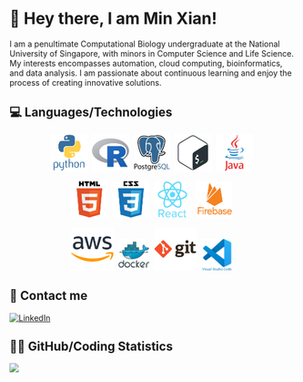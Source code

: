 # 👋 Hey there, I am Min Xian!
I am a penultimate Computational Biology undergraduate at the National University of Singapore, with minors in Computer Science and Life Science. My interests encompasses automation, cloud computing, bioinformatics, and data analysis. I am passionate about continuous learning and enjoy the process of creating innovative solutions.

## 💻 Languages/Technologies 
<p align="center">
    <img src="https://github.com/devicons/devicon/blob/master/icons/python/python-original-wordmark.svg" title="python" alt="python" width="65" height="65"/>&nbsp;
    <img src="https://github.com/devicons/devicon/blob/master/icons/r/r-original.svg" title="r" alt="r" width="65" height="65"/>&nbsp;
    <img src="https://github.com/devicons/devicon/blob/master/icons/postgresql/postgresql-original-wordmark.svg" title="psql" alt="psql" width="65" height="65"/>&nbsp;
    <img src="https://github.com/devicons/devicon/blob/master/icons/bash/bash-original.svg" title="bash" alt="bash" width="65" height="65"/>&nbsp;
    <img src="https://github.com/devicons/devicon/blob/master/icons/java/java-original-wordmark.svg" title="java" alt="java" width="65" height="65"/>&nbsp;
</p>
<p align="center">
    <img src="https://github.com/devicons/devicon/blob/master/icons/html5/html5-original-wordmark.svg" title="html" alt="html" width="65" height="65"/>&nbsp;
    <img src="https://github.com/devicons/devicon/blob/master/icons/css3/css3-original-wordmark.svg" title="css" alt="css" width="65" height="65"/>&nbsp;
    <img src="https://github.com/devicons/devicon/blob/master/icons/react/react-original-wordmark.svg" title="react" alt="react" width="65" height="65"/>&nbsp;
    <img src="https://github.com/devicons/devicon/blob/master/icons/firebase/firebase-plain-wordmark.svg" title="firebase" alt="firebase" width="65" height="65"/>&nbsp;
</p>
<p align="center">
    <img src="https://github.com/devicons/devicon/blob/master/icons/amazonwebservices/amazonwebservices-original-wordmark.svg" title="aws" alt="aws" width="75" height="75"/>&nbsp;
    <img src="https://github.com/devicons/devicon/blob/master/icons/docker/docker-original-wordmark.svg" title="docker" alt="docker" width="55" height="55"/>&nbsp;
    <img src="https://github.com/devicons/devicon/blob/master/icons/git/git-original-wordmark.svg" title="git" alt="git" width="75" height="75"/>&nbsp;
    <img src="https://github.com/devicons/devicon/blob/master/icons/vscode/vscode-original-wordmark.svg" title="vscode" alt="vscode" width="55" height="55"/>&nbsp;
</p>

## 📧 Contact me
<div align="left">
  <a href="https://www.linkedin.com/in/ongminxian">
    <img alt="LinkedIn" src="https://img.shields.io/badge/linkedin%20-%230077B5.svg?&style=for-the-badge&logo=linkedin&logoColor=white"/>
  </a>
</div>

## 👨‍💻 GitHub/Coding Statistics
<div align="left">
  <a href="https://github.com/anuraghazra/github-readme-stats">
    <img align="top" src="https://github-readme-stats.vercel.app/api?username=OngMinXian&count_private=true&show_icons=true&theme=tokyonight&include_all_commits=true&title_color=dd58c1&icon_color=dd58c1"/>
  </a>
</div>
